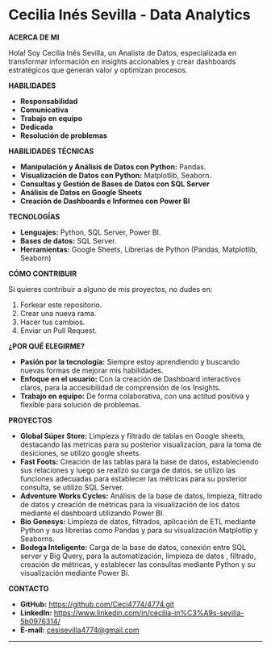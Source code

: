 # Cecilia Inés Sevilla - Data Analytics

**ACERCA DE MI**

   Hola! Soy Cecilia Inés Sevilla, un Analista de Datos, especializada en transformar información en insights accionables y crear dashboards estratégicos que generan valor y optimizan procesos. 

**HABILIDADES**
* **Responsabilidad**
* **Comunicativa**
* **Trabajo en equipo**
* **Dedicada**
* **Resolución de problemas**
  
**HABILIDADES TÉCNICAS**

* **Manipulación y Análisis de Datos con Python:** Pandas.
* **Visualización de Datos con Python:** Matplotlib, Seaborn.
* **Consultas y Gestión de Bases de Datos con SQL Server**
* **Análisis de Datos en Google Sheets**
* **Creación de Dashboards e Informes con Power BI**

**TECNOLOGÍAS**

* **Lenguajes:** Python, SQL Server, Power BI.
* **Bases de datos:** SQL Server.
* **Herramientas:** Google Sheets, Librerias de Python (Pandas, Matplotlib, Seaborn)

**CÓMO CONTRIBUIR**

Si quieres contribuir a alguno de mis proyectos, no dudes en:

1. Forkear este repositorio.
2. Crear una nueva rama.
3. Hacer tus cambios.
4. Enviar un Pull Request.

**¿POR QUÉ ELEGIRME?**

* **Pasión por la tecnología:** Siempre estoy aprendiendo y buscando nuevas formas de mejorar mis habilidades.
* **Enfoque en el usuario:** Con la creación de Dashboard interactivos claros, para la accesibilidad de comprensión de los Insights.
* **Trabajo en equipo:** De forma colaborativa, con una actitud positiva y flexible para solución de problemas.

**PROYECTOS**

* **Global Súper Store:** Limpieza y filtrado de tablas en Google sheets, destacando las metricas para su posterior visualizacion, para la toma de desiciones, se utilizo google sheets.
* **Fast Foots:** Creación de las tablas para la base de datos, estableciendo sus relaciones y luego se realizo su carga de datos. se utilizo las funciones adecuadas para establecer las métricas para su posterior consulta, se utilizo SQL Server.
* **Adventure Works Cycles:** Análisis de la base de datos, limpieza, filtrado de datos y creación de métricas para la visualización de los datos mediante el dashboard utilizando Power BI.
*  **Bio Genesys:** Limpieza de datos, filtrados, aplicación de ETL mediante Python y sus librerías como Pandas y para su visualización Matplotlip y Seaborns.
* **Bodega Inteligente:** Carga de la base de datos, conexión entre SQL server y Big Query, para la automatización, limpieza de datos , filtrado, creación de métricas, y establecer las consultas mediante Python y su visualización mediante Power Bi.

**CONTACTO**

* **GitHub:** https://github.com/Ceci4774/4774.git
* **Linkedln:** https://www.linkedin.com/in/cecilia-in%C3%A9s-sevilla-5b0976314/
* **E-mail:** cesisevilla4774@gmail.com

---
